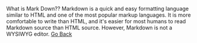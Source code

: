 
What is Mark Down??
Markdown is a quick and easy formatting language similar to HTML and one of the most popular markup languages. It is more comfortable to write than HTML, and it's easier for most humans to read Markdown source than HTML source. However, Markdown is not a WYSIWYG editor.
[Go Back](README.md)
